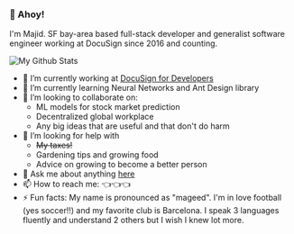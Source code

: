 ### 🚢 Ahoy!
I'm Majid. SF bay-area based full-stack developer and generalist software engineer working at DocuSign since 2016 and counting.

![My Github Stats](https://github-readme-stats.vercel.app/api?username=mmallis87)

- 🔭 I’m currently working at [DocuSign for Developers](https://developers.docusign.com/)
- 🌱 I’m currently learning Neural Networks and Ant Design library
- 👯 I’m looking to collaborate on:
  - ML models for stock market prediction
  - Decentralized global workplace
  - Any big ideas that are useful and that don't do harm
- 🤔 I’m looking for help with
  - ~~My taxes!~~
  - Gardening tips and growing food
  - Advice on growing to become a better person
- 💬 Ask me about anything [here](https://github.com/mmallis87/mmallis87/issues)
- 📫 How to reach me: 👈👈👈
- ⚡ Fun facts: My name is pronounced as "mageed". I'm in love football (yes soccer!!) and my favorite club is Barcelona. I speak 3 languages fluently and understand 2 others but I wish I knew lot more. 
